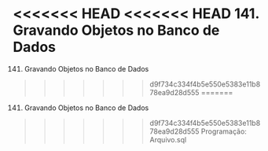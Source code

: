 <<<<<<< HEAD
<<<<<<< HEAD
141. Gravando Objetos no Banco de Dados
=======
141. Gravando Objetos no Banco de Dados
>>>>>>> d9f734c334f4b5e550e5383e11b878ea9d28d555
=======
141. Gravando Objetos no Banco de Dados
>>>>>>> d9f734c334f4b5e550e5383e11b878ea9d28d555
Programação: Arquivo.sql